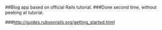 ##Blog app based on official Rails tutorial. 
###Done second time, without peeking at tutorial.

###http://guides.rubyonrails.org/getting_started.html